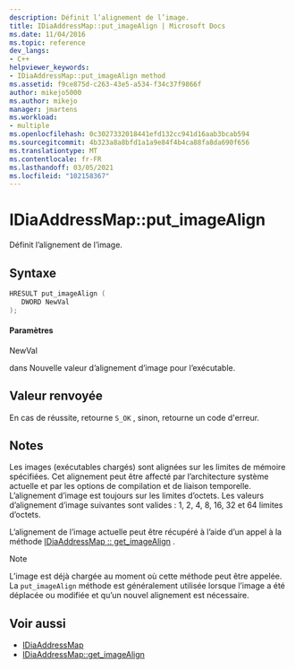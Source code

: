 ```yaml
---
description: Définit l’alignement de l’image.
title: IDiaAddressMap::put_imageAlign | Microsoft Docs
ms.date: 11/04/2016
ms.topic: reference
dev_langs:
- C++
helpviewer_keywords:
- IDiaAddressMap::put_imageAlign method
ms.assetid: f9ce875d-c263-43e5-a534-f34c37f9866f
author: mikejo5000
ms.author: mikejo
manager: jmartens
ms.workload:
- multiple
ms.openlocfilehash: 0c3027332018441efd132cc941d16aab3bcab594
ms.sourcegitcommit: 4b323a8a8bfd1a1a9e84f4b4ca88fa8da690f656
ms.translationtype: MT
ms.contentlocale: fr-FR
ms.lasthandoff: 03/05/2021
ms.locfileid: "102158367"
---
```

# <a name="idiaaddressmapput_imagealign"></a>IDiaAddressMap::put_imageAlign
Définit l’alignement de l’image.

## <a name="syntax"></a>Syntaxe

```C++
HRESULT put_imageAlign ( 
   DWORD NewVal
);
```

#### <a name="parameters"></a>Paramètres
 NewVal

dans Nouvelle valeur d’alignement d’image pour l’exécutable.

## <a name="return-value"></a>Valeur renvoyée
 En cas de réussite, retourne `S_OK` , sinon, retourne un code d'erreur.

## <a name="remarks"></a>Notes
 Les images (exécutables chargés) sont alignées sur les limites de mémoire spécifiées. Cet alignement peut être affecté par l’architecture système actuelle et par les options de compilation et de liaison temporelle. L’alignement d’image est toujours sur les limites d’octets. Les valeurs d’alignement d’image suivantes sont valides : 1, 2, 4, 8, 16, 32 et 64 limites d’octets.

 L’alignement de l’image actuelle peut être récupéré à l’aide d’un appel à la méthode [IDiaAddressMap :: get_imageAlign](../../debugger/debug-interface-access/idiaaddressmap-get-imagealign.md) .

> [!NOTE]
> L’image est déjà chargée au moment où cette méthode peut être appelée. La `put_imageAlign` méthode est généralement utilisée lorsque l’image a été déplacée ou modifiée et qu’un nouvel alignement est nécessaire.

## <a name="see-also"></a>Voir aussi
- [IDiaAddressMap](../../debugger/debug-interface-access/idiaaddressmap.md)
- [IDiaAddressMap::get_imageAlign](../../debugger/debug-interface-access/idiaaddressmap-get-imagealign.md)
